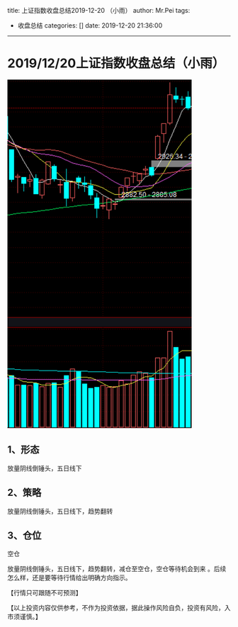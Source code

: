 title: 上证指数收盘总结2019-12-20 （小雨）
author: Mr.Pei
tags:

  - 收盘总结
categories: []
date: 2019-12-20  21:36:00
---
# 2019/12/20上证指数收盘总结（小雨）

![](https://github.com/Soros1990/markDownImages/blob/master/20191220213726.png?raw=true)

## 1、形态

放量阴线倒锤头，五日线下

## 2、策略

放量阴线倒锤头，五日线下，趋势翻转

## 3、仓位
空仓

放量阴线倒锤头，五日线下，趋势翻转，减仓至空仓，空仓等待机会到来 。后续怎么样，还是要等待行情给出明确方向指示。

【行情只可跟随不可预测】

【以上投资内容仅供参考，不作为投资依据，据此操作风险自负，投资有风险，入市须谨慎。】